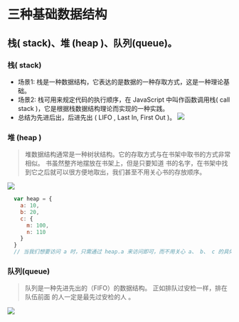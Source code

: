 # 三种基础数据结构

## 栈( stack)、堆 (heap )、队列(queue)。

### 栈( stack)
- 场景1: 栈是一种数据结构，它表达的是数据的一种存取方式，这是一种理论基础。
- 场景2: 栈可用来规定代码的执行顺序，在 JavaScript 中叫作函数调用栈( call stack )，它是根据栈数据结构理论而实现的一种实践。
- 总结为先进后出，后进先出 ( LIFO , Last In, First Out )。 
![](//app-test.h5.ihaozhuo.com/zgm/images/311597287563_.pic_hd.jpg)

### 堆 (heap )
> 堆数据结构通常是一种树状结构。它的存取方式与在书架中取书的方式非常相似。 
> 书虽然整齐地摆放在书架上，但是只要知道 书的名字，在书架中找到它之后就可以很方便地取出，我们甚至不用关心书的存放顺序。

![](//app-test.h5.ihaozhuo.com/zgm/images/301597287457_.pic_hd.jpg)
```js
  var heap = {
    a: 10,
    b: 20,
    c: {
      m: 100,
      n: 110
    }
  }
  // 当我们想要访问 a 时，只需通过 heap.a 来访问即可，而不用关心 a、 b、 c 的具体顺序 。
```

### 队列(queue)
> 队列是一种先进先出的（FIFO）的数据结构。 正如排队过安检一样，排在队伍前面 的人一定是最先过安检的人 。

![](//app-test.h5.ihaozhuo.com/zgm/images/291597287250_.pic.jpg)

